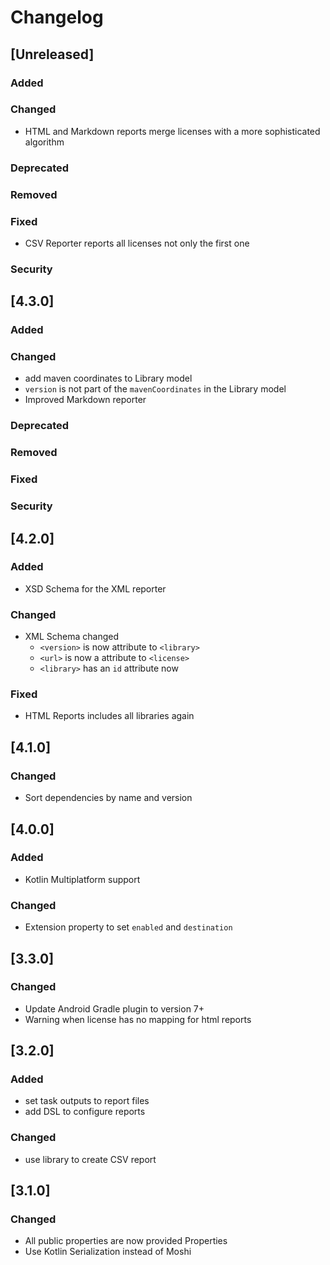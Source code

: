 # Changelog

## [Unreleased]
### Added

### Changed
- HTML and Markdown reports merge licenses with a more sophisticated algorithm

### Deprecated

### Removed

### Fixed
- CSV Reporter reports all licenses not only the first one

### Security

## [4.3.0]
### Added

### Changed
- add maven coordinates to Library model
- `version` is not part of the `mavenCoordinates` in the Library model
- Improved Markdown reporter

### Deprecated

### Removed

### Fixed

### Security

## [4.2.0]
### Added
- XSD Schema for the XML reporter

### Changed
- XML Schema changed
  - `<version>` is now attribute to `<library>`
  - `<url>` is now a attribute to `<license>`
  - `<library>` has an `id` attribute now

### Fixed
- HTML Reports includes all libraries again

## [4.1.0]
### Changed
- Sort dependencies by name and version

## [4.0.0]
### Added
- Kotlin Multiplatform support

### Changed
- Extension property to set `enabled` and `destination`

## [3.3.0]
### Changed
- Update Android Gradle plugin to version 7+
- Warning when license has no mapping for html reports

## [3.2.0]
### Added
- set task outputs to report files
- add DSL to configure reports

### Changed
- use library to create CSV report

## [3.1.0]
### Changed
- All public properties are now provided Properties
- Use Kotlin Serialization instead of Moshi
